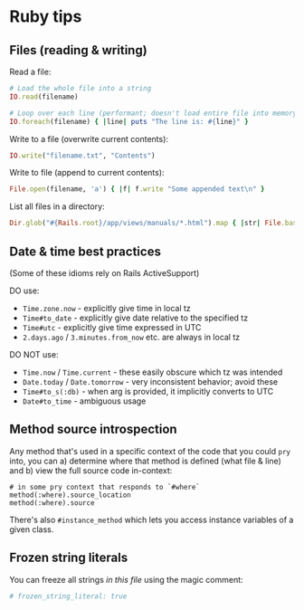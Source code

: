 # Ruby tips


## Files (reading & writing)

Read a file:

```rb
# Load the whole file into a string
IO.read(filename)

# Loop over each line (performant; doesn't load entire file into memory)
IO.foreach(filename) { |line| puts "The line is: #{line}" }
```

Write to a file (overwrite current contents):

```rb
IO.write("filename.txt", "Contents")
```

Write to file (append to current contents):

```rb
File.open(filename, 'a') { |f| f.write "Some appended text\n" }
```

List all files in a directory:

```rb
Dir.glob("#{Rails.root}/app/views/manuals/*.html").map { |str| File.basename(str) }
```


## Date & time best practices

(Some of these idioms rely on Rails ActiveSupport)

DO use:

- `Time.zone.now` - explicitly give time in local tz
- `Time#to_date` - explicitly give date relative to the specified tz
- `Time#utc` - explicitly give time expressed in UTC
- `2.days.ago` / `3.minutes.from_now` etc. are always in local tz

DO NOT use:

- `Time.now` / `Time.current` - these easily obscure which tz was intended
- `Date.today` / `Date.tomorrow` - very inconsistent behavior; avoid these
- `Time#to_s(:db)` - when arg is provided, it implicitly converts to UTC
- `Date#to_time` - ambiguous usage


## Method source introspection

Any method that's used in a specific context of the code that you could `pry` into, you can a) determine where that method is defined (what file & line) and b) view the full source code in-context:

```
# in some pry context that responds to `#where`
method(:where).source_location
method(:where).source
```

There's also `#instance_method` which lets you access instance variables of a given class.


## Frozen string literals

You can freeze all strings _in this file_ using the magic comment:

```ruby
# frozen_string_literal: true
```
